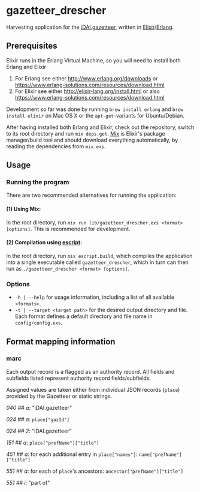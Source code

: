 # gazetteer_drescher
Harvesting application for the [iDAI.gazetteer](https://gazetteer.dainst.org/),
written in [Elixir](http://elixir-lang.org/)/[Erlang](http://www.erlang.org/).

## Prerequisites
Elixir runs in the Erlang Virtual Machine, so you will need to install both Erlang and Elixir

1. For Erlang see either http://www.erlang.org/downloads or https://www.erlang-solutions.com/resources/download.html
2. For Elixir see either http://elixir-lang.org/install.html or also https://www.erlang-solutions.com/resources/download.html

Development so far was done by running `brew install erlang` and `brew install elixir` on Mac OS X or the `apt-get`-variants for Ubuntu/Debian.

After having installed both Erlang and Elixir, check out the repository, switch to its root directory and run `mix deps.get`. [Mix](http://elixir-lang.org/getting-started/mix-otp/introduction-to-mix.html) is Elixir's package manager/build tool and should download everything automatically, by reading the dependencies from  `mix.exs`.


## Usage

### Running the program
There are two recommended alternatives for running the application:

#### (1) Using Mix:
In the root directory, run `mix run lib/gazetteer_drescher.exs <format> [options]`. This is recommended for development.
#### (2) Compilation using [escript](http://elixir-lang.org/docs/master/mix/Mix.Tasks.Escript.Build.html):
In the root directory, run `mix escript.build`, which compiles the application into a single executable called `gazetteer_drescher`, which in turn can then run as `./gazetteer_drescher <format> [options]`.

### Options
* `-h | --help` for usage information, including a list of all available `<formats>`.
* `-t | --target <target path>` for the desired output directory and file. Each format defines a default directory and file name in `config/config.exs`.

## Format mapping information

### marc

Each output record is a flagged as an authority record. All fields and subfields listed represent authority record fields/subfields.

Assigned values are taken either from individual JSON records (`place`) provided by the Gazetteer or static strings.

_040 ## a_: "iDAI.gazetteer"

_024 ## a_: `place["gazId"]`

_024 ## 2_: "iDAI.gazetteer"

_151 ## a_: `place["prefName"]["title"]`

_451 ## a_: for each additional entry in `place["names"]`: `name["prefName"]["title"]`

_551 ## a_: for each of `place`'s ancestors: `ancestor["prefName"]["title"]`

_551 ## i_: "part of"
